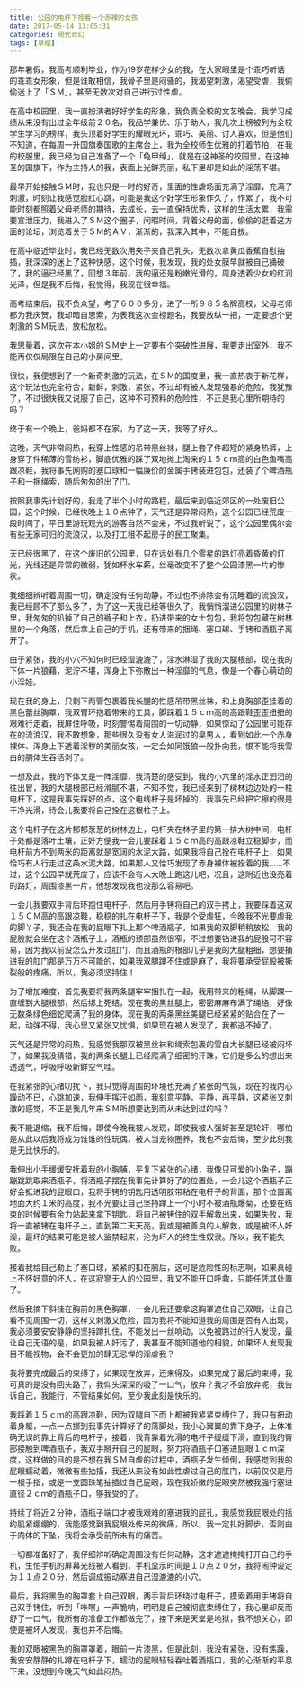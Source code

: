 ```yaml
---
title: 公园的电杆下拴着一个赤裸的女孩
date: 2017-05-14 13:05:31
categories: 現代奇幻
tags: [草榴]
---
```

那年暑假，我高考顺利毕业，作为19岁花样少女的我，在大家眼里是个乖巧听话的乖乖女形象，但是谁敢相信，我骨子里是闷骚的，我渴望刺激，渴望受虐，我偷偷迷上了「ＳＭ」，甚至无数次对自己进行过性虐。

在高中校园里，我一直扮演者好好学生的形象，我负责全校的文艺晚会，我学习成绩从来没有出过全年级前２０名，我品学兼优、乐于助人，我几次上榜被列为全校学生学习的榜样，我头顶着好学生的耀眼光环，乖巧、美丽、讨人喜欢，但是他们不知道，在每周一升国旗奏国歌的主席台上，我为全校师生优雅的打着节拍，在我的校服里，我已经为自己准备了一个「龟甲缚」，就是在这神圣的校园里，在这神圣的国旗下，作为主持人的我，表面上光鲜亮丽，私下里却是如此的淫荡不堪。

最早开始接触ＳＭ时，我也只是一时的好奇，里面的性虐场面充满了淫靡，充满了刺激，时刻让我感觉脸红心跳，可能是我这个好学生形象作久了，作累了，我不可能时刻都照着父母老师的期待，去成长，去一直保持优秀，这样的生活太累，我需要宣泄压力，我进入了ＳＭ这个圈子，闲暇时间，背着父母的面，偷偷的逛着这方面的论坛，浏览着关于ＳＭ的ＡＶ，渐渐的，我深入其中，不能自拔。

在高中临近毕业时，我已经无数次用夹子夹自己乳头，无数次拿黄瓜香蕉自慰抽插，我深深的迷上了这种快感，这个时候，我发现，我的处女膜早就被自己捅破了，我的逼已经黑了，回想３年前，我的逼还是粉嫩光滑的，周身透着少女的红润光泽，但是我不后悔，我觉得，我现在很幸福。

高考结束后，我不负众望，考了６００多分，进了一所９８５名牌高校，父母老师都为我庆贺，我却暗自思索，为表我这次金榜题名，我要放纵一把，一定要想个更刺激的ＳＭ玩法，放松放松。

我思量着，这次在本小姐的ＳＭ史上一定要有个突破性进展，我要走出室外，我不能再仅仅局限在自己的小房间里。

很快，我便想到了一个新奇刺激的玩法，在ＳＭ的国度里，我一直热衷于新花样，这个玩法也完全符合，新鲜，刺激，紧张，不过却有被人发现强暴的危险，我犹豫了，不过很快我又说服了自己，这种不可预料的危险性，不正是我心里所期待的吗？

终于有一个晚上，爸妈都不在家，为了这一天，我等了好久。

这晚，天气非常闷热，我穿上性感的吊带黑丝袜，腿上套了件超短的紧身热裤，上身穿了件稀薄的雪纺衫，脚底优雅的踩了双地摊上淘来的１５ｃｍ高的白色鱼嘴高跟凉鞋，我将事先网购的塞口球和一幅廉价的金属手铐装进包包，还装了个啤酒瓶子和一捆绳索，随后匆匆的出了门。

按照我事先计划好的，我走了半个小时的路程，最后来到临近郊区的一处废旧公园，这个时候，已经快晚上１０点钟了，天气还是异常闷热，这个公园已经荒废一段时间了，平日里游玩观光的游客自然不会来，不过我听说了，这个公园里偶尔会有些无家可归的流浪汉，以及打工租不起房子的民工聚集。

天已经很黑了，在这个废旧的公园里，只在远处有几个零星的路灯亮着昏黄的灯光，光线还是异常的微弱，犹如杯水车薪，丝毫改变不了整个公园漆黑一片的惨状。

我细细辨听着周围一切，确定没有任何动静，不过也不排除会有沉睡着的流浪汉，我已经顾不了那么多了，为了这一天我已经等很久了。我悄悄溜进公园里的树林子里，我匆匆的扒掉了自己的裤子和上衣，扔进带来的女士包包，我将包包藏在树林里的一个角落，然后拿上自己的手机，还有带来的捆绳、塞口球、手铐和酒瓶子离开了。

由于紧张，我的小穴不知何时已经湿漉漉了，淫水淋湿了我的大腿根部，现在我的下体一片狼藉，泥泞不堪，浑身上下弥散出一种淫靡的气息，像是一个春心萌动的小淫娃。

现在我的身上，只剩下两管包裹着我长腿的性感吊带黑丝袜，和上身胸部歪挂着的黑色蕾丝胸罩，我双臂环抱着带来的工具，脚踩着１５ｃｍ高的高跟鞋歪歪扭扭的艰难行走着，我屏住呼吸，时刻警惕着周围的一切动静，如果惊动了公园里可能存在的流浪汉，我不敢想象，那些很久没有女人滋润过的臭男人，看到如此一个赤身裸体、浑身上下透着淫秽的美丽女孩，一定会如同饿狼一般扑向我，恨不能将我雪白的胴体生吞活剥了。

一想及此，我的下体又是一阵淫靡，我清楚的感受到，我的小穴里的淫水正汩汩的往出冒，我的大腿根部已经滑腻不堪，不知不觉，我已经来到了树林边边处的一柱电杆下，这是我事先踩好的点，这个电线杆子是坏掉的，我事先已经把它擦的很是干净光滑，待会儿我要将自己拴在这根柱子上。

这个电杆子在这片郁郁葱葱的树林边上，电杆夹在林子里的第一排大树中间，电杆子处都是落叶土壤，正好方便我一会儿要踩着１５ｃｍ高的高跟凉鞋立稳脚步，而电杆前方不到两米的距离就是宽阔的水泥大路，如果我将自己拴在电杆子上，如果恰巧有人行走过这条水泥大路，如果那人又恰巧发现了赤身裸体被拴着的我……不过，这个公园早就荒废了，应该不会有人大晚上跑这儿吧，况且，这附近也没亮着的路灯，周围漆黑一片，他想发现我也没那么容易吧。

一会儿我要双手背后环抱住电杆子，然后用手铐将自己的双手拷上，我要踩着这双１５ＣＭ高的高跟凉鞋，稳稳的扎在电杆子下，我是个受虐狂，今晚我不光要虐我的脚丫子，我还会在我的屁眼下扎上那个啤酒瓶子，如果我的双脚稍稍放松，我的屁股就会坐在这个酒瓶子上，酒瓶的颈部虽然很窄，不过想要钻进我的屁股可不容易，因为我以前没怎么开发过肛门，而且酒瓶的根部几乎是我的大腿粗细，想要捅进我的肛门那是万万不可能的，如果我双腿蹲不住或是麻了，我将要承受屁股被撕裂般的疼痛，所以，我必须坚持住！

为了增加难度，首先我要将我两条腿牢牢捆扎在一起，我用带来的粗绳，从脚踝一直缠到大腿根部，然后绑上死结，现在我的黑丝腿上，密密麻麻布满了绳络，好像无数条绿色细蛇爬满了我的身体，现在我的两条黑丝美腿已经紧紧的贴合在了一起，动弹不得，我心里又紧张又忧惧，如果现在被人发现了，我都逃不掉了。

天气还是异常的闷热，我感觉我那双被黑丝袜和绳索包裹的雪白大长腿已经被闷坏了，如果我没猜错，我的两条长腿上已经爬满了细密的汗珠，它们是多么的想出来透透气，呼吸呼吸新鲜空气哇。

在我紧张的心绪叨扰下，我只觉得周围的环境也充满了紧张的气氛，现在的我内心躁动不已，心跳加速，我伸手挥汗如雨，我刻意平静，平静，再平静，这紧张又刺激的感觉，不正是我几年来ＳＭ所想要达到而从未达到过的吗？

我不能退缩，我不后悔，即使今晚我被人发现，即使我被人强奸甚至是轮奸，哪怕是从此以后我将成为谁谁的性玩偶，被人当宠物圈养，我也不会后悔，至少此刻我是无比快乐的。

我伸出小手缓缓安抚着我的小胸脯，平复下紧张的心绪，我像只可爱的小兔子，蹦蹦跳跳取来酒瓶子，将酒瓶子摆在我事先计算好了的位置处，一会儿这个酒瓶子正好会抵进我的屁眼口，我将手铐的钥匙用透明胶带粘在电杆子的背面，那个位置离地面大约１米的高度，我不光要让自己坚持蹲上一个小时不被酒瓶爆菊，还要在结束的时候要有余力站起来拿下钥匙，将自己被铐住的双手解救出来，如果失败，我将一直被铐在电杆子上，直到第二天天亮，我或是被善良的人解救，或是被坏人奸淫，最坏的结果可能是被人监禁起来，沦为坏人的终生性奴隶。所以，我不能失败。

接着我给自己勒上了塞口球，紧紧的扣在脑后，这可是危险性的标志啊，如果真碰上不怀好意的坏人，在这寂寥无人的公园里，我又不能开口呼救，只能任凭其处置了。

然后我摘下斜挂在胸前的黑色胸罩，一会儿我还要拿这胸罩遮住自己双眼，让自己看不见周围一切，这样又刺激又危险，因为我将不能知道我的周围是否有人出现，我必须要安安静静的坚持蹲扎住，不能发出一丝响动，以免被路过的行人发现，最让自己无语的是，如果我被人奸污了，我甚至不能知道他的相貌，如果坏人发现我目不能视物，会不会更加的肆无忌惮的淫虐我？

我将要完成最后的束缚了，如果现在放弃，还来得及，如果完成了最后的束缚，我可真的是没有回头路了，我仰头深深的吸了一口气，放弃？我才不会放弃呢，我告诉自己，我能行，不管结果如何，至少我此刻是快乐的。

我踩着１５ｃｍ的高跟凉鞋，因为双腿自下而上都被我紧紧束缚住了，我只有扭动着身躯，一点一点挪到我事先计算好了的落脚处，我小心翼翼的靠下身子，上体准确无误的靠上背后的电杆子，接着，我背靠着光滑的电杆子缓缓下滑，直到我的臀部接触到啤酒瓶子，我双手掰开自己的屁眼，努力将酒瓶子口塞进屁眼１ｃｍ深度，这样做的目的是不想在我ＳＭ自虐的过程中，酒瓶子发生倾倒，我感觉到我的屁眼蠕动着，微微有些抽搐，我还从来没有如此性虐过自己的肛门，以前仅仅是用一根手指，或是一支圆珠笔抽插过自己屁眼，现在我娇嫩的屁眼突然被我强行塞进直径２ｃｍ的酒瓶子口，够我受的了。

持续了将近２分钟，酒瓶子端口才被我艰难的塞进我的屁孔，我感觉我屁眼处的括约肌紧绷绷的，我能感觉到我屁眼处传来的微痛，所以，我一定扎好脚步，否则由于肉体的下坠，我将会承受前所未有的痛苦。

一切都准备好了，我仔细辨听确定周围没有任何动静，这才遮遮掩掩打开自己的手机，生怕手机的屏幕光线被人看到，手机显示时间是１０点２０分，我将闹钟设定为１１点２０分，然后调成振动塞进自己湿漉漉的小穴。

最后，我将黑色的胸罩套上自己双眼，两手背后环绕过电杆子，摸索着用手铐将自己双手铐住，听到「咔嚓」一声脆响，明明是自己被彻底束缚住了，我心里却反而舒了一口气，我所有的准备工作都做完了，接下来是天堂是地狱，我不想关心，即使是被坏人发现，我也并不后悔。

我的双眼被黑色的胸罩罩着，眼前一片漆黑，但是此刻，我没有紧张，没有焦躁，我安安静静的扎蹲在电杆子下，蠕动的屁眼轻轻吞吐着酒瓶口，我的心渐渐的平息下来，没想到今晚天气如此闷热。